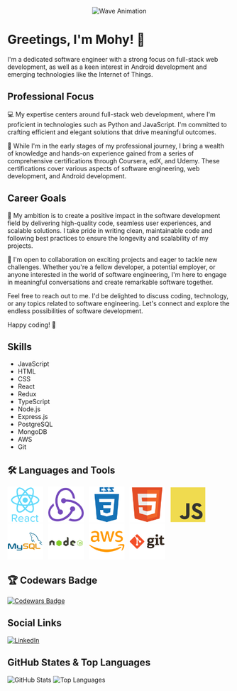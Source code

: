 <p align="center">
  <img src="https://media.giphy.com/media/hvRJCLFzcasrR4ia7z/giphy.gif" width="80" height="80" alt="Wave Animation"/>
</p>

# Greetings, I'm Mohy! :wave:

I'm a dedicated software engineer with a strong focus on full-stack web development, as well as a keen interest in Android development and emerging technologies like the Internet of Things.

## Professional Focus

💻 My expertise centers around full-stack web development, where I'm proficient in technologies such as Python and JavaScript. I'm committed to crafting efficient and elegant solutions that drive meaningful outcomes.

🚀 While I'm in the early stages of my professional journey, I bring a wealth of knowledge and hands-on experience gained from a series of comprehensive certifications through Coursera, edX, and Udemy. These certifications cover various aspects of software engineering, web development, and Android development.

## Career Goals

🌟 My ambition is to create a positive impact in the software development field by delivering high-quality code, seamless user experiences, and scalable solutions. I take pride in writing clean, maintainable code and following best practices to ensure the longevity and scalability of my projects.

🤝 I'm open to collaboration on exciting projects and eager to tackle new challenges. Whether you're a fellow developer, a potential employer, or anyone interested in the world of software engineering, I'm here to engage in meaningful conversations and create remarkable software together.

Feel free to reach out to me. I'd be delighted to discuss coding, technology, or any topics related to software engineering. Let's connect and explore the endless possibilities of software development.

Happy coding! 🚀

## Skills

- JavaScript
- HTML
- CSS
- React
- Redux
- TypeScript
- Node.js
- Express.js
- PostgreSQL
- MongoDB
- AWS
- Git

## :hammer_and_wrench: Languages and Tools

<img src="https://github.com/devicons/devicon/blob/master/icons/react/react-original-wordmark.svg" alt="React" width="80" height="80" /> &nbsp;
<img src="https://github.com/devicons/devicon/blob/master/icons/redux/redux-original.svg" alt="Redux" width="80" height="80" /> &nbsp;
<img src="https://github.com/devicons/devicon/blob/master/icons/css3/css3-plain-wordmark.svg" alt="CSS3" width="80" height="80" /> &nbsp;
<img src="https://github.com/devicons/devicon/blob/master/icons/html5/html5-original.svg" alt="HTML5" width="80" height="80" /> &nbsp;
<img src="https://github.com/devicons/devicon/blob/master/icons/javascript/javascript-original.svg" alt="JavaScript" width="80" height="80" /> &nbsp;
<img src="https://github.com/devicons/devicon/blob/master/icons/mysql/mysql-original-wordmark.svg" alt="MySQL" width="80" height="80" /> &nbsp;
<img src="https://github.com/devicons/devicon/blob/master/icons/nodejs/nodejs-original-wordmark.svg" alt="NodeJS" width="80" height="80" /> &nbsp;
<img src="https://github.com/devicons/devicon/blob/master/icons/amazonwebservices/amazonwebservices-plain-wordmark.svg" alt="AWS" width="80" height="80" /> &nbsp;
<img src="https://github.com/devicons/devicon/blob/master/icons/git/git-original-wordmark.svg" alt="Git" width="80" height="80" /> &nbsp;


## :trophy: Codewars Badge

[![Codewars Badge](https://www.codewars.com/users/CodeByMohy/badges/large)](https://www.codewars.com/users/CodeByMohy)

## Social Links

[<img src="https://www.logo.wine/a/logo/LinkedIn/LinkedIn-Icon-Logo.wine.svg" alt="LinkedIn" height="40">](https://www.linkedin.com/in/MohyDev)
&nbsp; &nbsp; &nbsp; &nbsp; 

## GitHub States & Top Languages

![GitHub Stats](https://github-readme-stats.vercel.app/api?username=Mohyswe&show_icons=true)
![Top Languages](https://github-readme-stats.vercel.app/api/top-langs/?username=Mohyswe)

